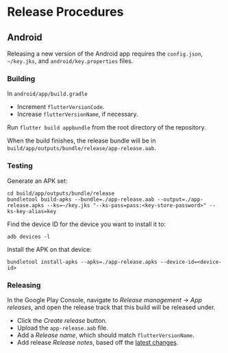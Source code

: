 # Release Procedures

## Android

Releasing a new version of the Android app requires the `config.json`, `~/key.jks`, and `android/key.properties` files.

### Building

In `android/app/build.gradle`
* Increment `flutterVersionCode`.
* Increase `flutterVersionName`, if necessary.

Run `flutter build appbundle` from the root directory of the repository.

When the build finishes, the release bundle will be in `build/app/outputs/bundle/release/app-release.aab`.

### Testing

Generate an APK set:

```
cd build/app/outputs/bundle/release
bundletool build-apks --bundle=./app-release.aab --output=./app-release.apks --ks=~/key.jks "--ks-pass=pass:<key-store-password>" --ks-key-alias=key
```

Find the device ID for the device you want to install it to:

`adb devices -l`

Install the APK on that device:

`bundletool install-apks --apks=./app-release.apks --device-id=<device-id>`

### Releasing

In the Google Play Console, navigate to _Release management_ -> _App releases_, and open the release track that this build will be released under.

* Click the _Create release_ button.
* Upload the `app-release.aab` file.
* Add a _Release name_, which should match `flutterVersionName`.
* Add release _Release notes_, based off the [latest changes](https://github.com/pento/TidyWeather/commits/master).
